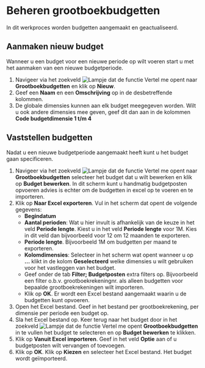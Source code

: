 # Beheren grootboekbudgetten

In dit werkproces worden budgetten aangemaakt en geactualiseerd.

## Aanmaken nieuw budget
Wanneer u een budget voor een nieuwe periode op wilt voeren start u met het aanmaken van een nieuwe budgetperiode. 

1. Navigeer via het zoekveld ![Lampje dat de functie Vertel me opent](https://docs.microsoft.com/nl-NL/dynamics365/business-central/media/ui-search/search_small.png "Vertel me wat u wilt doen") naar **Grootboekbudgetten** en klik op **Nieuw**. 
2. Geef een **Naam** en een **Omschrijving** op in de desbetreffende kolommen. 
3. De globale dimensies kunnen aan elk budget meegegeven worden. Wilt u ook andere dimensies mee geven, geef dit dan aan in de kolommen **Code budgetdimensie 1 t/m 4**

## Vaststellen budgetten

Nadat u een nieuwe budgetperiode aangemaakt heeft kunt u het budget gaan specificeren. 

1. Navigeer via het zoekveld ![Lampje dat de functie Vertel me opent](https://docs.microsoft.com/nl-NL/dynamics365/business-central/media/ui-search/search_small.png "Vertel me wat u wilt doen") naar **Grootboekbudgetten** selecteer het budget dat u wilt bewerken en klik op **Budget bewerken**. In dit scherm kunt u handmatig budgetposten opvoeren advies is echter om de budgetten in excel op te voeren en te importeren. 
2. Klik op **Naar Excel exporteren**. Vul in het scherm dat opent de volgende gegevens:
	- **Begindatum**
	- **Aantal perioden**: Wat u hier invult is afhankelijk van de keuze in het veld **Periode lengte**. Kiest u in het veld **Periode lengte** voor 1M. Kies in dit veld dan bijvoorbeeld voor 12 om 12 maanden te exporteren. 
	- **Periode lengte**. Bijvoorbeeld 1M om budgetten per maand te exporteren. 
	- **Kolomdimensies**: Selecteer in het scherm wat opent wanneer u op **...** klikt in de kolom **Geselecteerd** welke dimensies u wilt gebruiken voor het vastleggen van het budget. 
	- Geef onder de tab **Filter; Budgetposten** extra filters op. Bijvoorbeeld een filter o.b.v. grootboekrekeningnr. als alleen budgetten voor bepaalde grootboekrekeningen wilt importeren. 
	- Klik op **OK**. Er wordt een Excel bestand aangemaakt waarin u de budgetten kunt opvoeren. 
3. Open het Excel bestand. Geef in het bestand per grootboekrekening, per dimensie per periode een budget op. 
4. Sla het Excel bestand op. Keer terug naar het budget  door in het zoekveld ![Lampje dat de functie Vertel me opent](https://docs.microsoft.com/nl-NL/dynamics365/business-central/media/ui-search/search_small.png "Vertel me wat u wilt doen")  **Grootboekbudgetten** in te vullen het budget te selecteren en op **Budget bewerken** te klikken. 
5. Klik op **Vanuit Excel importeren**. Geef in het veld **Optie** aan of u budgetposten wilt vervangen of toevoegen. 
6. Klik op **OK**. Klik op **Kiezen** en selecteer het Excel bestand. Het budget wordt geïmporteerd. 
<!--stackedit_data:
eyJoaXN0b3J5IjpbLTgzNzc0ODYyMF19
-->